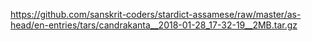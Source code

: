 https://github.com/sanskrit-coders/stardict-assamese/raw/master/as-head/en-entries/tars/candrakanta__2018-01-28_17-32-19__2MB.tar.gz
